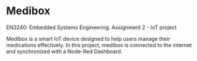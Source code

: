 # Medibox
EN3240: Embedded Systems Engineering.  Assignment 2 - IoT project


Medibox is a smart IoT device designed to help users manage their medications effectively.
In this project, medibox is connected to the internet and synchronized with a Node-Red Dashboard. 
